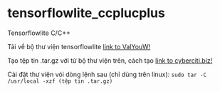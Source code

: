 # tensorflowlite_ccplucplus
Tensorflowlite C/C++

Tải về bộ thư viện tensorflowlite [link to ValYouW!](https://github.com/ValYouW/tflite-dist)

Tạo tệp tin .tar.gz với từ bộ thư viện trên, cách tạo [link to cyberciti.biz!](https://www.cyberciti.biz/faq/how-to-create-tar-gz-file-in-linux-using-command-line/)

Cài đặt thư viện vói dòng lệnh sau (chỉ dùng trên linux): `sudo tar -C /usr/local -xzf (tệp tin .tar.gz)`


